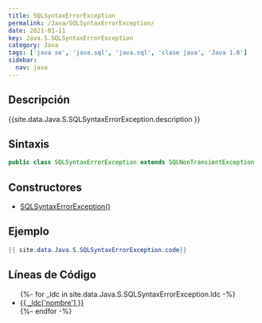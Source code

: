 ```yaml
---
title: SQLSyntaxErrorException
permalink: /Java/SQLSyntaxErrorException/
date: 2021-01-11
key: Java.S.SQLSyntaxErrorException
category: Java
tags: ['java se', 'java.sql', 'java.sql', 'clase java', 'Java 1.6']
sidebar: 
  nav: java
---
```


## Descripción
{{site.data.Java.S.SQLSyntaxErrorException.description }}

## Sintaxis
~~~java
public class SQLSyntaxErrorException extends SQLNonTransientException
~~~

## Constructores
* [SQLSyntaxErrorException()](/Java/SQLSyntaxErrorException/SQLSyntaxErrorException/)

## Ejemplo
~~~java
{{ site.data.Java.S.SQLSyntaxErrorException.code}}
~~~

## Líneas de Código
<ul>
{%- for _ldc in site.data.Java.S.SQLSyntaxErrorException.ldc -%}
   <li>
       <a href="{{_ldc['url'] }}">{{ _ldc['nombre'] }}</a>
   </li>
{%- endfor -%}
</ul>
